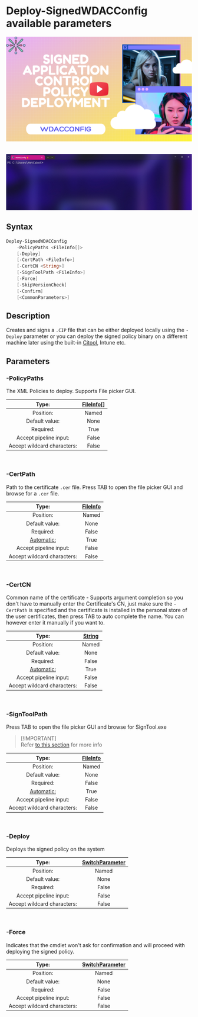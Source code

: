 # Deploy-SignedWDACConfig available parameters

<div align="center">
<a href="https://www.youtube.com/watch?v=nZ5c9ceaEwA"><img src="https://raw.githubusercontent.com/HotCakeX/.github/main/Pictures/PNG%20and%20JPG/Thumbnails%20with%20YouTube%20play%20logo/YouTube%20Thumbnal%20-%20deploy%20Signed%20WDAC%20policies.png" alt="How to sign and deploy signed WDAC policeis" width="550"></a></div>

<br>

![image](https://raw.githubusercontent.com/HotCakeX/.github/main/Pictures/Wiki%20APNGs/Deploy-SignedWDACConfig/Deploy-SignedWDACConfig.apng)

## Syntax

```powershell
Deploy-SignedWDACConfig
    -PolicyPaths <FileInfo[]>
    [-Deploy]
    [-CertPath <FileInfo>]
    [-CertCN <String>]
    [-SignToolPath <FileInfo>]
    [-Force]
    [-SkipVersionCheck]
    [-Confirm]
    [<CommonParameters>]
```

## Description

Creates and signs a `.CIP` file that can be either deployed locally using the `-Deploy` parameter or you can deploy the signed policy binary on a different machine later using the built-in [Citool](https://learn.microsoft.com/en-us/windows/security/application-security/application-control/app-control-for-business/operations/citool-commands), Intune etc.

## Parameters

### -PolicyPaths

The XML Policies to deploy. Supports File picker GUI.

<div align='center'>

| Type: |[FileInfo](https://learn.microsoft.com/en-us/dotnet/api/system.io.fileinfo)[]|
| :-------------: | :-------------: |
| Position: | Named |
| Default value: | None |
| Required: | True |
| Accept pipeline input: | False |
| Accept wildcard characters: | False |

</div>

<br>

### -CertPath

Path to the certificate `.cer` file. Press TAB to open the file picker GUI and browse for a `.cer` file.

<div align='center'>

| Type: |[FileInfo](https://learn.microsoft.com/en-us/dotnet/api/system.io.fileinfo)|
| :-------------: | :-------------: |
| Position: | Named |
| Default value: | None |
| Required: | False |
| [Automatic:](https://github.com/HotCakeX/Harden-Windows-Security/wiki/WDACConfig#about-automatic-parameters) | True |
| Accept pipeline input: | False |
| Accept wildcard characters: | False |

</div>

<br>

### -CertCN

Common name of the certificate - Supports argument completion so you don't have to manually enter the Certificate's CN, just make sure the `-CertPath` is specified and the certificate is installed in the personal store of the user certificates, then press TAB to auto complete the name. You can however enter it manually if you want to.

<div align='center'>

| Type: |[String](https://learn.microsoft.com/en-us/dotnet/api/system.string)|
| :-------------: | :-------------: |
| Position: | Named |
| Default value: | None |
| Required: | False |
| [Automatic:](https://github.com/HotCakeX/Harden-Windows-Security/wiki/WDACConfig#about-automatic-parameters) | True |
| Accept pipeline input: | False |
| Accept wildcard characters: | False |

</div>

<br>

### -SignToolPath

Press TAB to open the file picker GUI and browse for SignTool.exe

> [!IMPORTANT]\
> Refer [to this section](https://github.com/HotCakeX/Harden-Windows-Security/wiki/WDACConfig#the-logic-behind-the--signtoolpath-parameter-in-the-module) for more info

<div align='center'>

| Type: |[FileInfo](https://learn.microsoft.com/en-us/dotnet/api/system.io.fileinfo)|
| :-------------: | :-------------: |
| Position: | Named |
| Default value: | None |
| Required: | False |
| [Automatic:](https://github.com/HotCakeX/Harden-Windows-Security/wiki/WDACConfig#about-automatic-parameters) | True |
| Accept pipeline input: | False |
| Accept wildcard characters: | False |

</div>

<br>

### -Deploy

Deploys the signed policy on the system

<div align='center'>

| Type: |[SwitchParameter](https://learn.microsoft.com/en-us/dotnet/api/system.management.automation.switchparameter)|
| :-------------: | :-------------: |
| Position: | Named |
| Default value: | None |
| Required: | False |
| Accept pipeline input: | False |
| Accept wildcard characters: | False |

</div>

<br>

### -Force

Indicates that the cmdlet won't ask for confirmation and will proceed with deploying the signed policy.

<div align='center'>

| Type: |[SwitchParameter](https://learn.microsoft.com/en-us/dotnet/api/system.management.automation.switchparameter)|
| :-------------: | :-------------: |
| Position: | Named |
| Default value: | None |
| Required: | False |
| Accept pipeline input: | False |
| Accept wildcard characters: | False |

</div>

<br>
